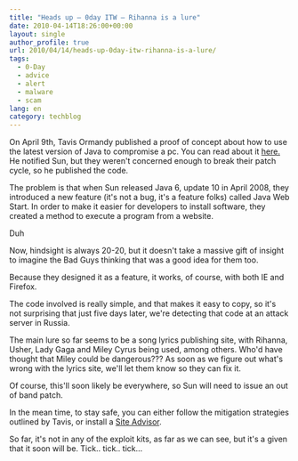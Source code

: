 ```yaml
---
title: "Heads up – 0day ITW – Rihanna is a lure"
date: 2010-04-14T18:26:00+00:00
layout: single
author_profile: true
url: 2010/04/14/heads-up-0day-itw-rihanna-is-a-lure/
tags:
  - 0-Day
  - advice
  - alert
  - malware
  - scam
lang: en
category: techblog
---
```

On April 9th, Tavis Ormandy published a proof of concept about how to use the latest version of Java to compromise a pc. You can read about it [here.](http://seclists.org/fulldisclosure/2010/Apr/119) He notified Sun, but they weren't concerned enough to break their patch cycle, so he published the code.  

The problem is that when Sun released Java 6, update 10 in April 2008, they introduced a new feature (it's not a bug, it's a feature folks) called Java Web Start. In order to make it easier for developers to install software, they created a method to execute a program from a website.  

Duh 

Now, hindsight is always 20-20, but it doesn't take a massive gift of insight to imagine the Bad Guys thinking that was a good idea for them too. 

Because they designed it as a feature, it works, of course, with both IE and Firefox. 

The code involved is really simple, and that makes it easy to copy, so it's not surprising that just five days later, we're detecting that code at an attack server in Russia. 

The main lure so far seems to be a song lyrics publishing site, with Rihanna, Usher, Lady Gaga and Miley Cyrus being used, among others. Who'd have thought that Miley could be dangerous??? As soon as we figure out what's wrong with the lyrics site, we'll let them know so they can fix it. 

Of course, this'll soon likely be everywhere, so Sun will need to issue an out of band patch. 

In the mean time, to stay safe, you can either follow the mitigation strategies outlined by Tavis, or install a [Site Advisor](http://sites.google.com/site/boelectronic/computer/security/site-advisor). 

So far, it's not in any of the exploit kits, as far as we can see, but it's a given that it soon will be. Tick.. tick.. tick…